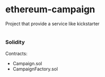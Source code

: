 # ethereum-campaign
Project that provide a service like kickstarter


# <h3>Solidity</h3>

Contracts:
 * Campaign.sol
 * CampaignFactory.sol